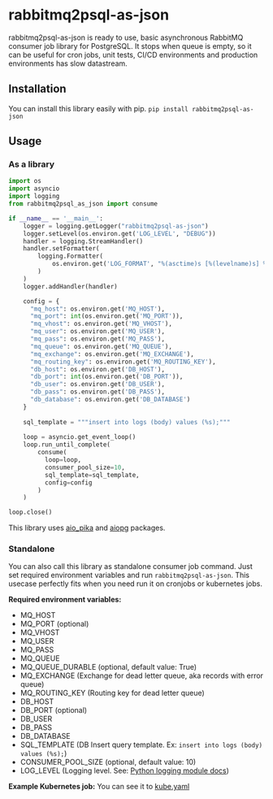 # rabbitmq2psql-as-json

rabbitmq2psql-as-json is ready to use, basic asynchronous RabbitMQ consumer job library for PostgreSQL. It stops when queue is empty, so it can be useful for cron jobs, unit tests, CI/CD environments and production environments has slow datastream.

## Installation

You can install this library easily with pip.
`pip install rabbitmq2psql-as-json` 

## Usage
### As a library
```py
import os
import asyncio
import logging
from rabbitmq2psql_as_json import consume

if __name__ == '__main__':
    logger = logging.getLogger("rabbitmq2psql-as-json")
    logger.setLevel(os.environ.get('LOG_LEVEL', "DEBUG"))
    handler = logging.StreamHandler()
    handler.setFormatter(
        logging.Formatter(
            os.environ.get('LOG_FORMAT', "%(asctime)s [%(levelname)s] %(name)s: %(message)s")
        )
    )
    logger.addHandler(handler)

    config = {
      "mq_host": os.environ.get('MQ_HOST'),
	  "mq_port": int(os.environ.get('MQ_PORT')), 
	  "mq_vhost": os.environ.get('MQ_VHOST'),
	  "mq_user": os.environ.get('MQ_USER'),
	  "mq_pass": os.environ.get('MQ_PASS'),
	  "mq_queue": os.environ.get('MQ_QUEUE'),
      "mq_exchange": os.environ.get('MQ_EXCHANGE'),
      "mq_routing_key": os.environ.get('MQ_ROUTING_KEY'),
	  "db_host": os.environ.get('DB_HOST'),
	  "db_port": int(os.environ.get('DB_PORT')),
	  "db_user": os.environ.get('DB_USER'),
	  "db_pass": os.environ.get('DB_PASS'),
	  "db_database": os.environ.get('DB_DATABASE') 
    }
  
    sql_template = """insert into logs (body) values (%s);""" 
  
    loop = asyncio.get_event_loop()
    loop.run_until_complete(
        consume(
          loop=loop,
          consumer_pool_size=10,
          sql_template=sql_template,
          config=config
        )
    )

loop.close()
```

This library uses [aio_pika](https://aio-pika.readthedocs.io/en/latest/) and [aiopg](https://aiopg.readthedocs.io/en/stable/) packages.

### Standalone
You can also call this library as standalone consumer job command.  Just set required environment variables and run `rabbitmq2psql-as-json`. This usecase perfectly fits when you need run it on cronjobs or kubernetes jobs. 

**Required environment variables:**
- MQ_HOST
- MQ_PORT (optional)
- MQ_VHOST
- MQ_USER
- MQ_PASS
- MQ_QUEUE
- MQ_QUEUE_DURABLE (optional, default value: True)
- MQ_EXCHANGE (Exchange for dead letter queue, aka records with error queue)
- MQ_ROUTING_KEY (Routing key for dead letter queue)
- DB_HOST
- DB_PORT (optional)
- DB_USER
- DB_PASS
- DB_DATABASE
- SQL_TEMPLATE (DB Insert query template. Ex: `insert into logs (body) values (%s);`)
- CONSUMER_POOL_SIZE (optional, default value: 10)
- LOG_LEVEL (Logging level. See: [Python logging module docs](https://docs.python.org/3/library/logging.html#logging-levels))

**Example Kubernetes job:** 
 You can see it to [kube.yaml](kube.yaml)


